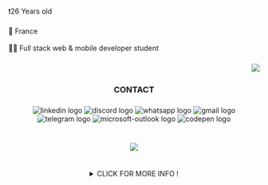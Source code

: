 <p align="left">❗️26 Years old<br><br>📍 France<br><br>👨‍💻 Full stack web & mobile developer student</p>

###

<div align="right">
  <img height="150" src="https://media.giphy.com/media/zkMri4yiJ3Mdy/giphy.gif"  />
</div>

###

<h3 align="center">CONTACT</h3>

###

<div align="center">
  <img src="https://raw.githubusercontent.com/maurodesouza/profile-readme-generator/master/src/assets/icons/social/linkedin/default.svg" width="52" height="40" alt="linkedin logo"  />
  <img src="https://raw.githubusercontent.com/maurodesouza/profile-readme-generator/master/src/assets/icons/social/discord/default.svg" width="52" height="40" alt="discord logo"  />
  <img src="https://raw.githubusercontent.com/maurodesouza/profile-readme-generator/master/src/assets/icons/social/whatsapp/default.svg" width="52" height="40" alt="whatsapp logo"  />
  <img src="https://raw.githubusercontent.com/maurodesouza/profile-readme-generator/master/src/assets/icons/social/gmail/default.svg" width="52" height="40" alt="gmail logo"  />
  <img src="https://raw.githubusercontent.com/maurodesouza/profile-readme-generator/master/src/assets/icons/social/telegram/default.svg" width="52" height="40" alt="telegram logo"  />
  <img src="https://raw.githubusercontent.com/maurodesouza/profile-readme-generator/master/src/assets/icons/social/microsoft-outlook/default.svg" width="52" height="40" alt="microsoft-outlook logo"  />
  <img src="https://raw.githubusercontent.com/maurodesouza/profile-readme-generator/master/src/assets/icons/social/codepen/default.svg" width="52" height="40" alt="codepen logo"  />
</div>
  
###

<br clear="both">

<div align="center">
  <img src="https://profile-counter.glitch.me/florentbaccard/count.svg?"  />
</div>

<br clear="both">
<br clear="both">

<details/>
<summary align="center">CLICK FOR MORE INFO !</summary>

###

<h2 align="left">Programming Languages</h2>

###

<div align="left">
  <img src="https://cdn.jsdelivr.net/gh/devicons/devicon/icons/javascript/javascript-original.svg" height="40" alt="javascript logo"  />
  <img width="12" />
  <img src="https://cdn.jsdelivr.net/gh/devicons/devicon/icons/php/php-original.svg" height="40" alt="php logo"  />
</div>

###

<h2 align="left">Frontend Development</h2>

###

<div align="left">
  <img src="https://cdn.jsdelivr.net/gh/devicons/devicon/icons/html5/html5-original.svg" height="40" alt="html5 logo"  />
  <img width="12" />
  <img src="https://cdn.jsdelivr.net/gh/devicons/devicon/icons/css3/css3-original.svg" height="40" alt="css3 logo"  />
  <img width="12" />
  <img src="https://cdn.jsdelivr.net/gh/devicons/devicon/icons/bootstrap/bootstrap-original.svg" height="40" alt="bootstrap logo"  />
</div>

###

<h2 align="left">Backend Development</h2>

###

<div align="left">
  <img src="https://cdn.jsdelivr.net/gh/devicons/devicon/icons/nodejs/nodejs-original.svg" height="40" alt="nodejs logo"  />
</div>

###

<h2 align="left">Database</h2>

###

<div align="left">
  <img src="https://cdn.jsdelivr.net/gh/devicons/devicon/icons/mysql/mysql-original.svg" height="40" alt="mysql logo"  />
</div>

###

<h2 align="left">DevOps Tools</h2>

###

<div align="left">
  <img src="https://cdn.jsdelivr.net/gh/devicons/devicon/icons/git/git-original.svg" height="40" alt="git logo"  />
  <img width="12" />
  <img src="https://cdn.jsdelivr.net/gh/devicons/devicon/icons/github/github-original.svg" height="40" alt="github logo"  />
</div>

###

<h2 align="left">Design Tools</h2>

###

<div align="left">
  <img src="https://cdn.jsdelivr.net/gh/devicons/devicon/icons/figma/figma-original.svg" height="40" alt="figma logo"  />
  <img width="12" />
  <img src="https://cdn.jsdelivr.net/gh/devicons/devicon/icons/photoshop/photoshop-plain.svg" height="40" alt="photoshop logo"  />
</div>

###

<h2 align="left">Code editor & Ides</h2>

###

<div align="left">
  <img src="https://cdn.jsdelivr.net/gh/devicons/devicon/icons/vscode/vscode-original.svg" height="40" alt="vscode logo"  />
  <img width="12" />
  <img src="https://cdn.jsdelivr.net/gh/devicons/devicon/icons/phpstorm/phpstorm-original.svg" height="40" alt="phpstorm logo"  />
</div>

###

<br clear="both">
<br clear="both">

<div align="center">
  <img src="https://github-readme-stats.vercel.app/api/top-langs?username=florentbaccard&locale=en&hide_title=true&layout=compact&card_width=320&langs_count=5&theme=github_dark&hide_border=true&order=2" height="150" alt="languages graph"  />
  <img src="https://streak-stats.demolab.com?user=florentbaccard&locale=en&mode=daily&theme=github_dark&hide_border=true&border_radius=5&order=3" height="150" alt="streak graph"  />
  <img src="https://github-profile-trophy.vercel.app?username=florentbaccard&theme=darkhub&column=-1&row=1&margin-w=8&margin-h=8&no-bg=false&no-frame=true&order=4" height="150" alt="trophy graph"  />
  <img src="https://github-readme-activity-graph.vercel.app/graph?username=florentbaccard&radius=16&theme=github-dark&area=true&order=5&hide_border=true&hide_title=true" height="300" alt="activity-graph graph"  />
</div>

###

<img src="https://raw.githubusercontent.com/florentbaccard/florentbaccard/output/snake.svg" alt="Snake animation" />

###

<!-- ![header](https://capsule-render.vercel.app/api?type=waving&color=gradient&height=200&section=header&text=Florent%20Baccard&fontSize=90&animation=fadeIn&fontAlignY=38&descAlignY=51&descAlign=62) -->

<!-- Start -->

<!-- Welcome -->
<!-- <h1 align="center">👨‍💻 Florent Baccard</h1> -->

<!-- Octocat PNG -->
<!-- <img align="left" height="150" src="https://user-images.githubusercontent.com/69384657/179312151-fdabe3af-823f-41ab-a6d4-17a72af4e9e8.png" alt="octocat"/> -->

<!-- Spacce -->
<!-- <br/> -->

<!-- Container Infos -->
<!-- <div align="left">
  
**❗️26 Years old**

**📍 France**

**👨‍💻 Full stack web & mobile developer student**

</div> -->

<!-- Spacce -->
<!-- <br/> -->

<!-- Click for more -->
<!-- <details/>
<summary align="center">CLICK FOR MORE INFO !</summary> -->
  
<!-- My Information -->
<!-- <h2 align="left">ℹ️ INFORMATION & CONTACT</h2> -->
<!-- Spacce -->

 <!-- <a href="mailto:florentextrassiaz@hotmail.com"><img src="https://img.shields.io/badge/Gmail-d5d5d5?style=for-the-badge&logo=gmail&logoColor=0A0209" alt="email of Florent Baccard" /></a>
 <a href=""><img src="https://img.shields.io/badge/Twitter-d5d5d5?style=for-the-badge&logo=x&logoColor=0A0209" alt="profile of Twitter with username Florent Baccard" ></a>
 <a href=""><img src="https://img.shields.io/badge/Discord-d5d5d5?style=for-the-badge&logo=discord&logoColor=0A0209" alt="profile of Discord with username Flo_bcd" ></a>
 <a href=""><img src="https://img.shields.io/badge/LinkedIn-d5d5d5?style=for-the-badge&logo=linkedin&logoColor=0A0209" alt="profile of LinkedIn with username Florent Baccard" /></a> -->
<!-- [![GMAIl](https://img.shields.io/badge/Gmail-D14836?style=for-the-badge&logo=gmail&logoColor=white&mailto:florentextrassiaz@hotmail.com)](mailto:florentextrassiaz@hotmail.com) -->

<!-- Dev Web -->
<!-- <h2 align="left">🕸️ WEB DEV</h2> -->
<!-- Space -->
<!-- 
<a href="https://www.w3schools.com/html/default.asp" target="_blank">![HTML](https://img.shields.io/badge/HTML5-E34F26?style=for-the-badge&logo=html5&logoColor=white "HTML")</a>
<a href="https://www.w3schools.com/css/default.asp" target="_blank">![CSS3](https://img.shields.io/badge/CSS3-1572B6?style=for-the-badge&logo=css3&logoColor=white "CSS")</a>
<a href="https://www.w3schools.com/js/default.asp" target="_blank">![JavaScript](https://img.shields.io/badge/JavaScript-F7DF1E?style=for-the-badge&logo=javascript&logoColor=black "JavaScript")</a>
<a href ="https://www.w3schools.com/php/default.asp" target="_blank">![PHP](https://img.shields.io/badge/PHP-777BB4?style=for-the-badge&logo=php&logoColor=white "PHP")</a> -->
<!-- [![Typescript](https://img.shields.io/badge/TypeScript-007ACC?style=for-the-badge&logo=typescript&logoColor=white "Typescript")][repo]
[![React](https://img.shields.io/badge/React-20232A?style=for-the-badge&logo=react&logoColor=61DAFB "React")][repo]
[![Next JS](https://img.shields.io/badge/Next-black?style=for-the-badge&logo=next.js&logoColor=white "Next.js")][repo]
[![Bootstrap](https://img.shields.io/badge/Bootstrap-563D7C?style=for-the-badge&logo=bootstrap&logoColor=white "Bootstrap")][repo]
[![Sass](https://img.shields.io/badge/Sass-CC6699?style=for-the-badge&logo=sass&logoColor=white "SASS")][repo]

[![JQuery](https://img.shields.io/badge/jQuery-0769AD?style=for-the-badge&logo=jquery&logoColor=white "JQuery")][repo]
[![Material UI](https://img.shields.io/badge/Material--UI-%230081CB.svg?style=for-the-badge&logo=mui&logoColor=white "Material UI")][repo]
[![Socket.io-client](https://img.shields.io/badge/Socket.io--client-black?style=for-the-badge&logo=socket.io&badgeColor=**010101** "Socket.io-client")][repo] -->
<!-- [![ESLint](https://img.shields.io/badge/ESLint-4B3263?style=for-the-badge&logo=eslint&logoColor=white)][repo] -->
<!-- [![Angular](https://img.shields.io/badge/Angular-DD0031?style=for-the-badge&logo=angular&logoColor=white "Angular")][repo] -->
<!-- [![Styled Components](https://img.shields.io/badge/styled--components-DB7093?style=for-the-badge&logo=styled-components&logoColor=white "Styled-Components")][repo] -->
<!-- [![](https://img.shields.io/badge/React_Router-CA4245?style=for-the-badge&logo=react-router&logoColor=white "React Router")][repo] -->
<!-- [![Tailwind](https://img.shields.io/badge/Tailwind_CSS-38B2AC?style=for-the-badge&logo=tailwind-css&logoColor=white "Tailwind")][repo] -->
<!-- [![Webpack](https://img.shields.io/badge/webpack-%238DD6F9.svg?style=for-the-badge&logo=webpack&logoColor=black "Webpack")][repo] -->
<!-- [![Three.js](https://img.shields.io/badge/threejs-black?style=for-the-badge&logo=three.js&logoColor=white "Three.js")][repo] -->

<!-- ## 📱 **MOBILE DEV** -->
<!-- Space -->

<!-- [![Flutter](https://img.shields.io/badge/Flutter-02569B?style=for-the-badge&logo=flutter&logoColor=white "Flutter")][repo]
[![React Native](https://img.shields.io/badge/React_Native-20232A?style=for-the-badge&logo=react&logoColor=61DAFB "React Native")][repo] -->

<!-- [![Android](https://img.shields.io/badge/Android-3DDC84?style=for-the-badge&logo=android&logoColor=white "Android")][repo] -->
<!-- [![Swift](https://img.shields.io/badge/swift-F54A2A?style=for-the-badge&logo=swift&logoColor=white)][repo] -->

<!-- Design Tools -->
<!-- <h2 align="left">🍧 DESIGN TOOLS</h2> -->
<!-- Space -->

<!-- <a href="https://www.w3schools.com/html/default.asp" target="_blank">![Figma](https://img.shields.io/badge/figma-%23F24E1E.svg?style=for-the-badge&logo=figma&logoColor=white "Figma")</a>
<a href="https://www.adobe.com/fr/products/photoshop/landpa.html?gclid=Cj0KCQiA4NWrBhD-ARIsAFCKwWsX_pTZOXzW9vkHoLHLacIco4I8vMI20PRXEN1-D1KzFkcw6V6iaS4aAnuFEALw_wcB&mv=search&mv=search&mv2=paidsearch&sdid=2SLRC12G&ef_id=Cj0KCQiA4NWrBhD-ARIsAFCKwWsX_pTZOXzW9vkHoLHLacIco4I8vMI20PRXEN1-D1KzFkcw6V6iaS4aAnuFEALw_wcB:G:s&s_kwcid=AL!3085!3!592020168426!e!!g!!adobe%20photoshop!16832736923!134990735026&gad_source=1" target="_blank">![Adobe Photoshop](https://img.shields.io/badge/adobe%20photoshop-%2331A8FF.svg?style=for-the-badge&logo=adobe%20photoshop&logoColor=white)</a> -->
<!-- [![Adobe XD](https://img.shields.io/badge/Adobe%20XD-470137?style=for-the-badge&logo=Adobe%20XD&logoColor=#FF61F6 "XD")][repo] -->

<!-- ## ⚙️ **BACKEND DEV** -->
<!-- Space -->

<!--[![](https://img.shields.io/badge/Node.js-43853D?style=for-the-badge&logo=node.js&logoColor=white "Nodejs")][repo]
[![Express js](https://img.shields.io/badge/Express.js-404D59?style=for-the-badge "Express js")][repo]
[![Socket.io](https://img.shields.io/badge/Socket.io-black?style=for-the-badge&logo=socket.io&badgeColor=010101 "Socket.io")][repo]
[![PHP](https://img.shields.io/badge/PHP-777BB4?style=for-the-badge&logo=php&logoColor=white "PHP")][repo]
[![Firebase](https://img.shields.io/badge/firebase-%23039BE5.svg?style=for-the-badge&logo=firebase "Firebase")][repo]
[![Python](https://img.shields.io/badge/python-3670A0?style=for-the-badge&logo=python&logoColor=ffdd54 "Python")][repo]
[![](https://img.shields.io/badge/Flask-000000?style=for-the-badge&logo=flask&logoColor=white)][repo] -->
<!-- [![Go](https://img.shields.io/badge/go-%2300ADD8.svg?style=for-the-badge&logo=go&logoColor=white "GO Lang")][repo] -->

<!-- ## 📅 **DATABASES** -->
<!-- Space -->

<!-- [![Mongodb](https://img.shields.io/badge/MongoDB-4EA94B?style=for-the-badge&logo=mongodb&logoColor=white "Mongodb")][repo]
[![Redis](https://img.shields.io/badge/redis-%23DD0031.svg?style=for-the-badge&logo=redis&logoColor=white "Redis")][repo]
[![MySql](https://img.shields.io/badge/MySQL-00000F?style=for-the-badge&logo=mysql&logoColor=white "MySql")][repo]
[![SQLLite](https://img.shields.io/badge/SQLite-07405E?style=for-the-badge&logo=sqlite&logoColor=white "SQLLite")][repo] -->
<!-- [![Postgresql](https://img.shields.io/badge/PostgreSQL-316192?style=for-the-badge&logo=postgresql&logoColor=white "Postgresql")][repo] -->

<!-- ## 🎯 **PROGRAMMING LANGUAGES** -->
<!-- Space -->

<!-- [![Dart](https://img.shields.io/badge/dart-%230175C2.svg?style=for-the-badge&logo=dart&logoColor=white "Dart")][repo]
[![C++](https://img.shields.io/badge/c++-%2300599C.svg?style=for-the-badge&logo=c%2B%2B&logoColor=white "C++")][repo]
[![C#](https://img.shields.io/badge/c%23-%23239120.svg?style=for-the-badge&logo=c-sharp&logoColor=white "C#")][repo] -->
<!-- [![Java](https://img.shields.io/badge/java-%23ED8B00.svg?style=for-the-badge&logo=java&logoColor=white "Java")][repo] -->

<!-- Devops Tools -->
<!-- <h2 align="left">🛠️ DEVOPS TOOLS</h2> -->
<!-- Space -->

<!-- <a href="https://git-scm.com/" target="_blank">![Git](https://img.shields.io/badge/git-%23F05033.svg?style=for-the-badge&logo=git&logoColor=white "Git")</a>
<a href="https://github.com/florentbaccard" target="_blank">![GitHub](https://img.shields.io/badge/github-%23121011.svg?style=for-the-badge&logo=github&logoColor=white "GitHub")</a> -->
<!-- [![Docker](https://img.shields.io/badge/docker-%230db7ed.svg?style=for-the-badge&logo=docker&logoColor=white)][repo]
[![Apache](https://img.shields.io/badge/apache-%23D42029.svg?style=for-the-badge&logo=apache&logoColor=white "Apache")][repo]
[![Nginx](https://img.shields.io/badge/nginx-%23009639.svg?style=for-the-badge&logo=nginx&logoColor=white "Nginx")][repo]
[![NPM](https://img.shields.io/badge/NPM-%23000000.svg?style=for-the-badge&logo=npm&logoColor=white "Npm")][repo]
[![Postman](https://img.shields.io/badge/Postman-FF6C37?style=for-the-badge&logo=postman&logoColor=white "Postman")][repo]
[![Insomnia](https://img.shields.io/badge/Insomnia-black?style=for-the-badge&logo=insomnia&logoColor=5849BE "Insomnia")][repo]
[![Shell Scripts](https://img.shields.io/badge/Shell_Script-121011?style=for-the-badge&logo=gnu-bash&logoColor=white)][repo]
[![Linux](https://img.shields.io/badge/Linux-FCC624?style=for-the-badge&logo=linux&logoColor=black "Linux")][repo] -->
<!-- [![Gradle](https://img.shields.io/badge/Gradle-02303A.svg?style=for-the-badge&logo=Gradle&logoColor=white "Gradle")][repo] -->

<!-- ## ☁️ **CLOUDS** -->
<!-- Space -->

<!-- [![Google Cloud](https://img.shields.io/badge/GoogleCloud-%234285F4.svg?style=for-the-badge&logo=google-cloud&logoColor=white "Google Cloud")][repo]
[![AWS](https://img.shields.io/badge/Amazon-_AWS-FF9900?style=for-the-badge&logo=amazon-aws&logoColor=white "AWS")][repo]
[![Heroku](https://img.shields.io/badge/heroku-%23430098.svg?style=for-the-badge&logo=heroku&logoColor=white "Heroku")][repo]
[![Netlify](https://img.shields.io/badge/netlify-%23000000.svg?style=for-the-badge&logo=netlify&logoColor=#00C7B7 "Netlify")][repo]
[![Vercel](https://img.shields.io/badge/vercel-%23000000.svg?style=for-the-badge&logo=vercel&logoColor=white "Vercel")][repo]
[![Firebase](https://img.shields.io/badge/firebase-%23039BE5.svg?style=for-the-badge&logo=firebase "Firebase")][repo] -->

<!-- Code editor & IDES -->
<!-- <h2 align="left">📄 CODE EDITOR & IDES</h2> -->
<!-- Space -->

<!-- <a href="https://code.visualstudio.com/" target="_blank">![Visual Studio Code](https://img.shields.io/badge/VS%20Code-0078d7.svg?style=for-the-badge&logo=visual-studio-code&logoColor=white "Visual Studio Code")</a>
<a href="https://www.sublimetext.com/" target="_blank">![Sublime Text](https://img.shields.io/badge/sublime_text-%23575757.svg?style=for-the-badge&logo=sublime-text&logoColor=important "Sublime Text")</a> -->
<!-- [![Visual Studio Code](https://img.shields.io/badge/VS%20Code%20Insider-24bfa5.svg?style=for-the-badge&logo=visual-studio-code&logoColor=white "Visual Studio Code")][repo] -->
<!-- [![Vim](https://img.shields.io/badge/VIM-%2311AB00.svg?style=for-the-badge&logo=vim&logoColor=white)][repo]
[![Android Studio](https://img.shields.io/badge/Android%20Studio-3DDC84.svg?style=for-the-badge&logo=android-studio&logoColor=white)][repo]
[![Jupyter Notebook](https://img.shields.io/badge/jupyter-%23FA0F00.svg?style=for-the-badge&logo=jupyter&logoColor=white)][repo] -->
  
<!-- Space -->
<!-- <br/> -->

<!-- Space Bar -->
<!-- <img src="https://www.animatedimages.org/data/media/562/animated-line-image-0111.gif" width="100%" height="2" /> -->
<!-- ETH / ERC-20 PNG -->
<!-- <img width=100% src=https://media3.giphy.com/media/v1.Y2lkPTc5MGI3NjExemgzemk4cnM0aXB5emJmOGNscTRpOGhhdjJqY2lqdnI3YnI2cnJ3cSZlcD12MV9pbnRlcm5hbF9naWZfYnlfaWQmY3Q9Zw/MagSgolK3ScWvtHAB4/giphy.gif /> -->
<!-- Space Bar -->
<!-- <img src="https://www.animatedimages.org/data/media/562/animated-line-image-0111.gif" width="100%" height="2" /> -->
<!-- End -->
